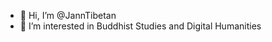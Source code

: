 - 👋 Hi, I’m @JannTibetan
- 👀 I’m interested in Buddhist Studies and Digital Humanities


<!---
JannTibetan/JannTibetan is a ✨ special ✨ repository because its `README.md` (this file) appears on your GitHub profile.
You can click the Preview link to take a look at your changes.
--->
